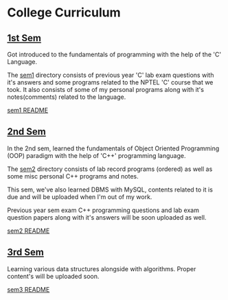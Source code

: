 # College Curriculum

## [1st Sem](./sem1)
Got introduced to the fundamentals of programming with the help of the 'C' Language.

The [sem1](./sem1) directory consists of previous year 'C' lab exam questions with it's answers and some programs related to the NPTEL 'C' course that we took. It also consists of some of my personal programs along with it's notes(comments) related to the language.

[sem1 README](./sem1/README.md)

## [2nd Sem](./sem2)
In the 2nd sem, learned the fundamentals of Object Oriented Programming (OOP) paradigm with the help of 'C++' programming language.

The [sem2](./sem2) directory consists of lab record programs (ordered) as well as some misc personal C++ programs and notes.

This sem, we've also learned DBMS with MySQL, contents related to it is due and will be uploaded when I'm out of my work.

Previous year sem exam C++ programming questions and lab exam question papers along with it's answers will be soon uploaded as well.

[sem2 README](./sem2/README.md)

## [3rd Sem](./sem3)
Learning various data structures alongside with algorithms. Proper content's will be uploaded soon.

[sem3 README](./sem3/README.md)